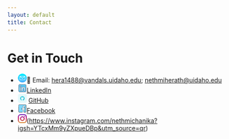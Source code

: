 ```yaml
---
layout: default
title: Contact
---
```


# Get in Touch

- <img src="assets/email.png" alt="Profile" style="width: 20px;" />📧 Email: hera1488@vandals.uidaho.edu; nethmiherath@uidaho.edu
- <img src="assets/linkedin.png" alt="Profile" style="width: 20px;" />[LinkedIn](https://linkedin.com/in/nethmih)
- <img src="assets/github.png" alt="Profile" style="width: 20px;" /> [GitHub](https://github.com/nethmiherath )
- <img src="assets/facebook.png" alt="Profile" style="width: 20px;" />[Facebook](https://www.facebook.com/nethmi.herath.9674?mibextid=wwXIfr&mibextid=wwXIfr)
- <img src="assets/instagram.png" alt="Profile" style="width: 20px;" />(https://www.instagram.com/nethmichanika?igsh=YTcxMm9yZXpueDBp&utm_source=qr)
